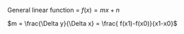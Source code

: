 
General linear function = $f(x) = mx+n$

$m = \frac{\Delta y}{\Delta x} = \frac{ f(x1)-f(x0)}{x1-x0}$ 


